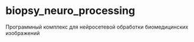 # biopsy_neuro_processing
Программный комплекс для нейросетевой обработки биомедицинских изображений
